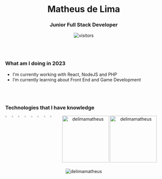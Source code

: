 <div align="center">
   <h1> Matheus de Lima </h1>
   <h3> Junior Full Stack Developer </h3>
   <img src="https://visitor-badge.glitch.me/badge?page_id=delimamatheus.delimamatheus" alt="visitors" />
</div>

<br> <br>

<div align="left">
   
   <h3>What am I doing in 2023</h3>
   <ul>
      <li>I'm currently working with React, NodeJS and PHP</li>
      <li>I’m currently learning about Front End and Game Development</li>
   </ul>
   
</div>

<br> <br>

<div align="left">
   
   <h3>Technologies that I have knowledge</h3>
   <!-- Icons -->
   <img align="left" alt="Visual Studio Code" width="3.5%" src="https://img.icons8.com/fluent/48/000000/visual-studio-code-2019.png" />
   <img align="left" alt="HTML5" width="3.5%" src="https://img.icons8.com/color/48/000000/html-5.png" />
   <img align="left" alt="CSS3" width="3.5%" src="https://img.icons8.com/color/48/000000/css3.png" />
   <img align="left" alt="JavaScript" width="3.5%" src="https://img.icons8.com/color/48/000000/javascript-logo-1.png" />
   <img align="left" alt="MongoDB" width="3.5%" src="https://img.icons8.com/color/48/000000/mongodb.png" />
   <img align="left" alt="SQL" width="3.5%" src="https://img.icons8.com/color/48/000000/sql.png" />
   <img align="left" alt="GIT" width="3.5%" src="https://img.icons8.com/color/48/000000/compare-git.png" />
   <img align="left" alt="GITHUB" width="3.5%" src="https://img.icons8.com/ios-filled/50/000000/github-2.png" />   
   
</div>

<div align="center">
   
   <img  height="150em" src="http://github-readme-streak-stats.herokuapp.com?user=delimamatheus&theme=darcula" alt="delimamatheus" />
   <img height="150em" src="https://github-readme-stats-git-masterrstaa-rickstaa.vercel.app/api?username=delimamatheus&show_icons=true&theme=darcula&locale=en" alt="delimamatheus" />
   <br> <br>
   <img src="https://github-profile-trophy.vercel.app/?username=delimamatheus&no-frame=true&margin-w=5&margin-h=5&column=7&theme=algolia&no-bg=true" alt="delimamatheus"/>
   
</div>


<!--
**delimamatheus/delimamatheus** is a ✨ _special_ ✨ repository because its `README.md` (this file) appears on your GitHub profile.

Here are some ideas to get you started:

- 🔭 I’m currently working on ...
- 🌱 I’m currently learning ...
- 👯 I’m looking to collaborate on ...
- 🤔 I’m looking for help with ...
- 💬 Ask me about ...
- 📫 How to reach me: ...
- 😄 Pronouns: ...
- ⚡ Fun fact: ...
-->
